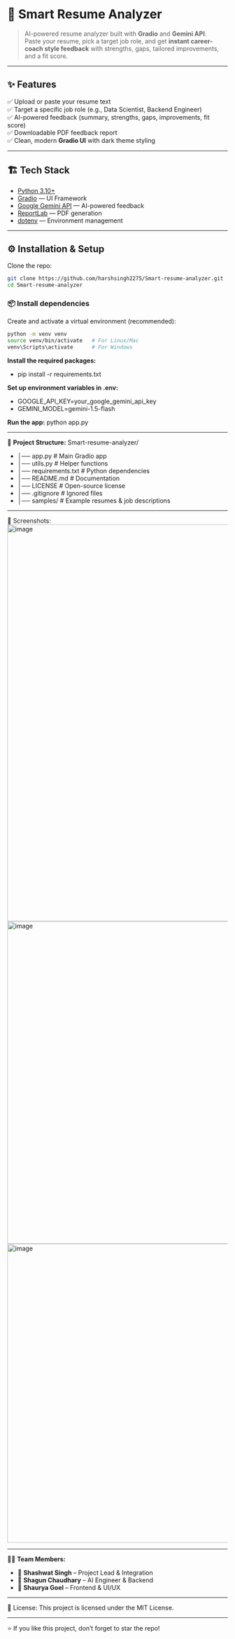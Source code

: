 # 🚀 Smart Resume Analyzer

> AI-powered resume analyzer built with **Gradio** and **Gemini API**.  
Paste your resume, pick a target job role, and get **instant career-coach style feedback** with strengths, gaps, tailored improvements, and a fit score.

---

## ✨ Features
✅ Upload or paste your resume text  
✅ Target a specific job role (e.g., Data Scientist, Backend Engineer)  
✅ AI-powered feedback (summary, strengths, gaps, improvements, fit score)  
✅ Downloadable PDF feedback report  
✅ Clean, modern **Gradio UI** with dark theme styling  

---

## 🏗️ Tech Stack
- [Python 3.10+](https://www.python.org/)  
- [Gradio](https://www.gradio.app/) — UI Framework  
- [Google Gemini API](https://ai.google.dev/) — AI-powered feedback  
- [ReportLab](https://www.reportlab.com/) — PDF generation  
- [dotenv](https://pypi.org/project/python-dotenv/) — Environment management  

---

## ⚙️ Installation & Setup

Clone the repo:
```bash
git clone https://github.com/harshsingh2275/Smart-resume-analyzer.git
cd Smart-resume-analyzer
```

### 📦 Install dependencies

Create and activate a virtual environment (recommended):

```bash
python -m venv venv
source venv/bin/activate   # For Linux/Mac
venv\Scripts\activate      # For Windows
```
**Install the required packages:**
- pip install -r requirements.txt

**Set up environment variables in .env:**
- GOOGLE_API_KEY=your_google_gemini_api_key
- GEMINI_MODEL=gemini-1.5-flash

**Run the app:**
python app.py

---

📂 **Project Structure:**
Smart-resume-analyzer/
- │── app.py # Main Gradio app
- │── utils.py # Helper functions
- │── requirements.txt # Python dependencies
- │── README.md # Documentation
- │── LICENSE # Open-source license
- │── .gitignore # Ignored files
- │── samples/ # Example resumes & job descriptions

---

📸 Screenshots:
<img width="1896" height="907" alt="image" src="https://github.com/user-attachments/assets/1712e6bb-3af7-4e91-ae6a-dc765ef3dfee" />
<img width="1895" height="737" alt="image" src="https://github.com/user-attachments/assets/a9608600-a904-4e18-bbfe-7baad810c0f8" />
<img width="1881" height="683" alt="image" src="https://github.com/user-attachments/assets/5c07641a-b5cd-4041-b212-6b90e2404953" />

---

👨‍💻 **Team Members:**

- 🚀 **Shashwat Singh** – Project Lead & Integration
- 🤖 **Shagun Chaudhary** – AI Engineer & Backend  
- 🎨 **Shaurya Goel** – Frontend & UI/UX  

---

📜 License:
This project is licensed under the MIT License.

---

⭐ If you like this project, don’t forget to star the repo!



